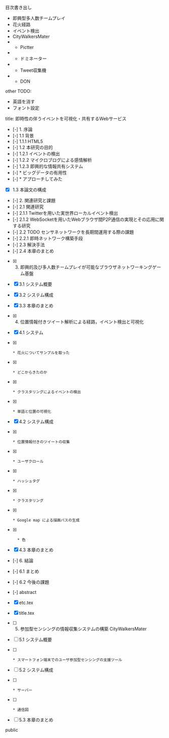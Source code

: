 目次書き出し

* 即興型多人数チームプレイ
* 花火経路
* イベント検出
* CityWalkersMater
* - Pictter
* - ドミネーター
* - Tweet収集機
* - DON

other TODO:
* 英語を消す
* フォント設定


title: 即時性の伴うイベントを可視化・共有するWebサービス
- [-] 1. 序論
- [-]   1.1 背景
- [-]     1.1.1 HTML5
- [-]   1.2 本研究の目的
- [-]     1.2.1 イベントの検出
- [-]     1.2.2 マイクロブログによる感情解析
- [-]     1.2.3 即興的な情報共有システム
- [-]     * ビッグデータの有用性
- [-]     * アプローチしてみた
- [x]   1.3 本論文の構成

- [-] 2. 関連研究と課題
- [-]   2.1 関連研究
- [-]     2.1.1 Twitterを用いた実世界ローカルイベント検出
- [-]     2.1.2 WebSocketを用いたWebブラウザ間P2P通信の実現とその応用に関する研究
- [-]   2.2 TODO センサネットワークを長期間運用する際の課題
- [-]     2.2.1 即時ネットワーク構築手段
- [-]     2.3 解決手法
- [-]     2.4 本章のまとめ

- [x] 3. 即興的及び多人数チームプレイが可能なブラウザネットワーキングゲーム基盤
- [x]   3.1 システム概要
- [x]   3.2 システム構成
- [x]   3.3 本章のまとめ

- [x] 4. 位置情報付きツイート解析による経路，イベント検出と可視化
- [x]   4.1 システム
- [x]     * 花火についてサンプルを取った
- [x]     * どこからきたのか
- [x]     * クラスタリングによるイベントの検出
- [x]     * 単語と位置の可視化
- [x]   4.2 システム構成
- [x]     * 位置情報付きのツイートの収集
- [x]     * ユーザクロール
- [x]     * ハッシュタグ
- [x]     * クラスタリング
- [x]     * Google map による描画パスの生成
- [x]       * 色
- [x]   4.3 本章のまとめ

- [-] 6. 結論
- [-]   6.1 まとめ
- [-]   6.2 今後の課題

- [-] abstract
- [x] etc.tex
- [x] title.tex

- [ ] 5. 参加型センシングの情報収集システムの構築 CityWalkersMater
- [ ]   5.1 システム概要
- [ ]     * スマートフォン端末でのユーザ参加型センシングの支援ツール
- [ ]   5.2 システム構成
- [ ]     * サーバー
- [ ]     * 通信図
- [ ]   5.3 本章のまとめ

public


